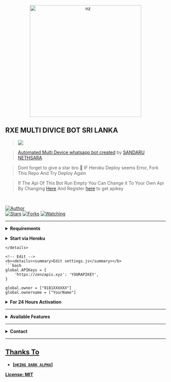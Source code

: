 <p align="center">
<img src="https://w0.peakpx.com/wallpaper/349/544/HD-wallpaper-anime-boy-japan.jpg" alt="nz" width="350"/>
</p>

## RXE MULTI DIVICE BOT SRI LANKA

> <a href="https://youtu.be/PSUXT4Js3gI"><img src="https://img.shields.io/badge/Tutorial-Video-ff0000?style=for-the-badge&logo=youtube&logoColor=ff000000&link=https://www.youtube.com/c/BOTINDO" /><br>

> [Automated Multi Device whatsapp bot created](https://github.com/sandaru0/RXE) by [SANDARU NETHSARA](https://github.com/sandaru0/RXE)

> Dont forget to give a star bro.🥲 IF Heroku Deploy seems Error, Fork This Repo And Try Deploy Again

> If The Api Of This Bot Run Empty You Can Change it To Your Own Api By Changing [Here](https://https://github.com/sandaru0/RXE/blob/master/settings.js#L18) And Register [here](https://zenzapis.xyz/) to get apikey


</br>

<a href="https://github.com/sandaru0/RXE"><img title="Author" src="https://img.shields.io/badge/Author-nexusNw-blue.svg?color=54aeff&style=for-the-badge&logo=github" /></a>  
<a href="https://github.com/sandaru0/RXE"><img title="Stars" src="https://img.shields.io/github/stars/nexusNw/Gojo-Satoru?color=54aeff&style=flat-square" /></a>
<a href="https://github.com/sandaru0/RXE/network/members"><img title="Forks" src="https://img.shields.io/github/forks/SANDARU/RXE?color=54aeff&style=flat-square" /></a>
<a href="https://https://github.com/sandaru0/RXE/watchers"><img title="Watching" src="https://img.shields.io/github/watchers/SANDARU/RXE?label=watchers&color=54aeff&style=flat-square" /></a> <br>

---

<!-- Requirements -->
<b><details><summary>Requirements</summary></b>
* Some Text Editor
* [Node JS](https://nodejs.org/en/)
* [Git](https://git-scm.com/downloads)
* [FFMPEG](https://ffmpeg.org/download.html)
  
```bash
Add FFmpeg to PATH environment variable
```
</details>


<!-- Start via Heroku -->
<b><details><summary>Start via Heroku</summary></b>

* Scan QR In Your Whatsapp From [Here](https://bit.ly/3uiJboZ?outputonly=1&lite=1#index.js)
* Fork This Repo By Clicking [Here](https://github.com/sandaru0/RXE/fork)
* then Deploy The Bot From [Here](https://heroku.com/deploy)
* Wait 5-10 Min To Deploy 
* After Deploying On The Worker And Check The Logs

</details>




```
</details>

<!-- Edit -->
<b><details><summary>Edit settings.js</summary></b>
```bash
global.APIKeys = {
	'https://zenzapis.xyz': 'YOURAPIKEY',
}
  
global.owner = ["9181XXXXXX"]
global.ownername = ["YourName"]
```
</details>


<!-- 24hrs-->
<b><details><summary>For 24 Hours Activation</summary></b>

```bash
npm i -g pm2 && pm2 start index.js && pm2 save && pm2 logs
```

</details>

----


<b><details><summary>Available Features</summary><br>
	
| Features |  Availability |
| :------: |  :----------: |
|   Convert     |       ✅     |
|   Database     |       ✅     |
|   Owner     |       ✅    |
|   Islami     |       ✅     |
|   Downloader     |       ✅     |
|   Webzone     |       ✅     |
|   Searching     |       ✅      |
|   Textpro     |       ✅      |
|   Ephoto     |       ✅     |
|   Anime Web     |       ✅      |
|   Stalker     |       ✅      |
|   Random Text     |       ✅     |
|   Random Image     |       ✅     |
|   Nekos Life     |       ✅      |
|   More Nsfw     |       ✅      |
|   Creator     |       ✅      |

</details>


----

<!-- Contact Owner -->
<b><details><summary>Contact</summary></b>

## ```Connect With Me```
<p align="center">
<a href="https://wa.me/94764497078"><img src="https://img.shields.io/badge/Contact SANDARU-25D366?style=for-the-badge&logo=whatsapp&logoColor=white" />
<a href="https://youtu.be/PSUXT4Js3gI/UCqoUjPvDdb0kjXNYdvPPpHQ"><img src="https://img.shields.io/badge/Subscribe Nexus-ff0000?style=for-the-badge&logo=youtube&logoColor=ff000000&link=https://www.youtube.com/c/BOTINDO" /><br>
</p>

</details>


</details><hr>

## Thanks To
* [`@KING DARK ALPHA`]



License: [MIT](https://github.com/sandaru0/RXE/LICENSE)
